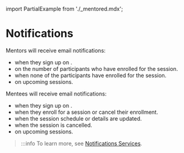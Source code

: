 import PartialExample from './_mentored.mdx';

# Notifications

Mentors will receive email notifications:

* when they sign up on <PartialExample mentored />.
* on the number of participants who have enrolled for the session.
* when none of the participants have enrolled for the session.
* on upcoming sessions. 

Mentees will receive email notifications:

* when they sign up on <PartialExample mentored />.
* when they enroll for a session or cancel their enrollment.
* when the session schedule or details are updated.
* when the session is cancelled.
* on upcoming sessions. 

>:::info
>To learn more, see [Notifications Services](https://elevate-apis.shikshalokam.org/notification/api-doc).








